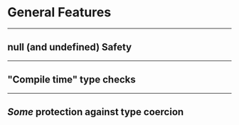# General Features

---

## null (and undefined) Safety

---

## "Compile time" type checks

---

## _Some_ protection against type coercion